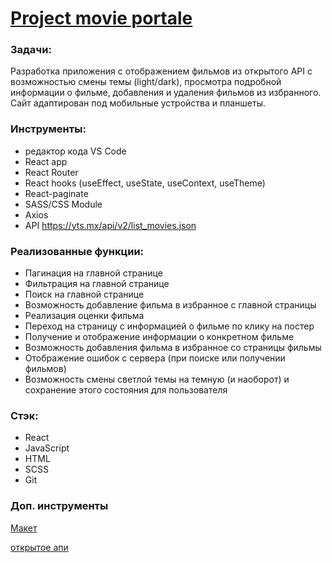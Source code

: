 # [Project movie portale](https://aleksandr-wegele.github.io/react-app/)

### Задачи:
Разработка приложения с отображением фильмов из открытого API с возможностью смены темы (light/dark), просмотра подробной информации о фильме, добавления и удаления фильмов из избранного. Сайт адаптирован под мобильные устройства и планшеты.

### Инструменты:
- редактор кода VS Code
- React app
- React Router
- React hooks (useEffect, useState, useContext, useTheme)
- React-paginate
- SASS/CSS Module
- Axios
- API https://yts.mx/api/v2/list_movies.json

### Реализованные функции:

- Пагинация на главной странице 
- Фильтрация на главной странице 
- Поиск на главной странице 
- Возможность добавление фильма в избранное с главной страницы
- Реализация оценки фильма
- Переход на страницу с информацией о фильме по клику на постер
- Получение и отображение информации о конкретном фильме 
- Возможность добавления фильма в избранное со страницы фильмы 
- Отображение ошибок с сервера (при поиске или получении фильмов) 
- Возможность смены светлой темы на темную (и наоборот) и сохранение этого состояния для пользователя

### Стэк:
- React
- JavaScript
- HTML
- SCSS
- Git



### Доп. инструменты

[Макет](https://www.figma.com/file/wh1ofEKHAz27ynZh4gtNv3/Webant-%D0%A2%D0%B5%D1%81%D1%82%D0%BE%D0%B2%D0%BE%D0%B5-%D0%B7%D0%B0%D0%B4%D0%B0%D0%BD%D0%B8%D0%B5-LANDING%2CBB%2CE-L-Frontend?node-id=0%3A1)

[открытое апи](https://yts.mx/api/v2/list_movies.json)




